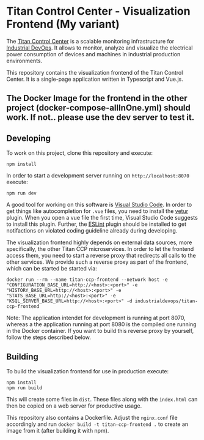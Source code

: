 # Titan Control Center - Visualization Frontend (My variant)

The [Titan Control Center](https://ieeexplore.ieee.org/abstract/document/8822045)
is a scalable monitoring infrastructure for [Industrial DevOps](https://industrial-devops.org/).
It allows to monitor, analyze and visualize the electrical power consumption of
devices and machines in industrial production environments.

This repository contains the visualization frontend of the Titan Control Center. It is a
single-page application written in Typescript and Vue.js.

## The Docker Image for the frontend in the other project (docker-compose-allInOne.yml) should work. If not.. please use the dev server to test it.

## Developing

To work on this project, clone this repository and execute:

```shell
npm install
```

In order to start a development server running on `http://localhost:8070` execute:

```shell
npm run dev
```

A good tool for working on this software is [Visual Studio Code](https://code.visualstudio.com/).
In order to get things like autocompletion for `.vue` files, you need to install
the [vetur](https://vuejs.github.io/vetur/) plugin. When you open a vue file the
first time, Visual Studio Code suggests to install this plugin. Further, the
[ESLint](https://marketplace.visualstudio.com/items?itemName=dbaeumer.vscode-eslint)
plugin should be installed to get notifactions on violated coding guideline
already during developing.

The visualization frontend highly depends on external data sources, more
specifically, the other Titan CCP microservices. In order to let the frontend
access them, you need to start a reverse proxy that redirects all calls to
the other services. We provide such a reverse proxy as part of the frontend,
which can be started be started via:

```shell
docker run --rm --name titan-ccp-frontend --network host -e "CONFIGURATION_BASE_URL=http://<host>:<port>" -e "HISTORY_BASE_URL=http://<host>:<port>" -e "STATS_BASE_URL=http://<host>:<port>" -e "KSQL_SERVER_BASE_URL=http://<host>:<port>" -d industrialdevops/titan-ccp-frontend
```

Note: The application intendet for development is running at port 8070, whereas a the
application running at port 8080 is the compiled one running in the Docker container.
If you want to build this reverse proxy by yourself, follow the steps described below.

## Building

To build the visualization frontend for use in production execute:

```shell
npm install
npm run build
```

This will create some files in `dist`. These files along with the `index.html`
can then be copied on a web server for productive usage.

This repository also contains a Dockerfile. Adjust the `nginx.conf` file accordingly
and run `docker build -t titan-ccp-frontend .` to create an image from it (after
building it with npm).
